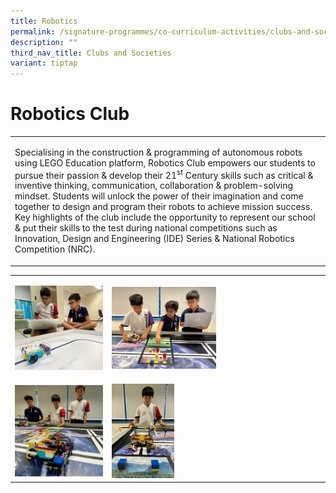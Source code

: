 ```yaml
---
title: Robotics
permalink: /signature-programmes/co-curriculum-activities/clubs-and-societies/robotics/
description: ""
third_nav_title: Clubs and Societies
variant: tiptap
---
```

<h1>Robotics Club</h1>
<table style="minWidth: 25px">
<colgroup>
<col>
</colgroup>
<tbody>
<tr>
<td rowspan="1" colspan="1">
<p>Specialising in the construction &amp; programming of autonomous robots
using LEGO Education platform, Robotics Club empowers our students to pursue
their passion &amp; develop their 21<sup>st</sup> Century skills such as
critical &amp; inventive thinking, communication, collaboration &amp; problem-solving
mindset. Students will unlock the power of their imagination and come together
to design and program their robots to achieve mission success. Key highlights
of the club include the opportunity to represent our school &amp; put their
skills to the test during national competitions such as Innovation, Design
and Engineering (IDE) Series &amp; National Robotics Competition (NRC).</p>
</td>
</tr>
</tbody>
</table>
<table style="minWidth: 50px">
<colgroup>
<col>
<col>
</colgroup>
<tbody>
<tr>
<td rowspan="1" colspan="1">
<p></p>
<div class="isomer-image-wrapper">
<img style="width: 100%" height="auto" width="100%" alt="" src="/images/Robotics_1.jpg">
</div>
</td>
<td rowspan="1" colspan="1">
<p></p>
<div class="isomer-image-wrapper">
<img style="width: 50%;" height="auto" width="100%" alt="" src="/images/Robotics_4.jpg">
</div>
</td>
</tr>
<tr>
<td rowspan="1" colspan="1">
<p></p>
<div class="isomer-image-wrapper">
<img style="width: 100%" height="auto" width="100%" alt="" src="/images/Robotics_3.jpg">
</div>
</td>
<td rowspan="1" colspan="1">
<p></p>
<div class="isomer-image-wrapper">
<img style="width: 30%;" height="auto" width="100%" alt="" src="/images/Robotics_2.jpg">
</div>
</td>
</tr>
</tbody>
</table>
<p></p>